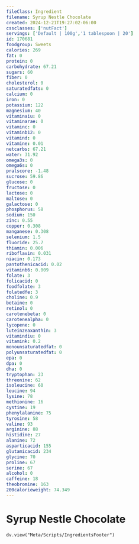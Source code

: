 ```yaml
---
fileClass: Ingredient
filename: Syrup Nestle Chocolate
created: 2024-12-21T19:27:02-06:00
cssclasses: ['nutFact']
servings: ['Default | 100g','1 tablespoon | 20']
id: 170681
foodgroup: Sweets
calories: 269
fat: 0
protein: 0
carbohydrate: 67.21
sugars: 60
fiber: 0
cholesterol: 0
saturatedfats: 0
calcium: 0
iron: 0
potassium: 122
magnesium: 40
vitaminaiu: 0
vitaminarae: 0
vitaminc: 0
vitaminb12: 0
vitamind: 0
vitamine: 0.01
netcarbs: 67.21
water: 31.92
omega3s: 0
omega6s: 0
pralscore: -1.48
sucrose: 59.86
glucose: 0
fructose: 0
lactose: 0
maltose: 0
galactose: 0
phosphorus: 58
sodium: 150
zinc: 0.55
copper: 0.308
manganese: 0.308
selenium: 1.5
fluoride: 25.7
thiamin: 0.006
riboflavin: 0.031
niacin: 0.173
pantothenicacid: 0.02
vitaminb6: 0.009
folate: 3
folicacid: 0
foodfolate: 3
folatedfe: 3
choline: 0.9
betaine: 0
retinol: 0
carotenebeta: 0
carotenealpha: 0
lycopene: 0
luteinzeaxanthin: 3
vitamindiu: 0
vitamink: 0.2
monounsaturatedfat: 0
polyunsaturatedfat: 0
epa: 0
dpa: 0
dha: 0
tryptophan: 23
threonine: 62
isoleucine: 60
leucine: 94
lysine: 78
methionine: 16
cystine: 19
phenylalanine: 75
tyrosine: 58
valine: 93
arginine: 88
histidine: 27
alanine: 72
asparticacid: 155
glutamicacid: 234
glycine: 70
proline: 67
serine: 67
alcohol: 0
caffeine: 18
theobromine: 163
200calorieweight: 74.349
---
```


# Syrup Nestle Chocolate

```dataviewjs
dv.view("Meta/Scripts/IngredientsFooter")
```